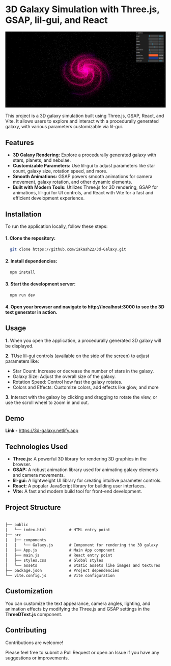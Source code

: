 
# 3D Galaxy Simulation with Three.js, GSAP, lil-gui, and React

<img src="./src/assets/galaxy.png" />

This project is a 3D galaxy simulation built using Three.js, GSAP, React, and Vite. It allows users to explore and interact with a procedurally generated galaxy, with various parameters customizable via lil-gui.


## Features

- **3D Galaxy Rendering:** Explore a procedurally generated galaxy with stars, planets, and nebulae.
- **Customizable Parameters:** Use lil-gui to adjust parameters like star count, galaxy size, rotation speed, and more.
- **Smooth Animations:** GSAP powers smooth animations for camera movement, galaxy rotation, and other dynamic elements.
- **Built with Modern Tools:** Utilizes Three.js for 3D rendering, GSAP for animations, lil-gui for UI controls, and React with Vite for a fast and efficient development experience.


## Installation

To run the application locally, follow these steps:

#### 1. Clone the repository:

```bash
  git clone https://github.com/iakash22/3d-Galaxy.git
```

#### 2. Install dependencies:

```bash
  npm install
```

#### 3. Start the development server:

```bash
  npm run dev
```
#### 4. Open your browser and navigate to http://localhost:3000 to see the 3D text generator in action.


## Usage

**1.** When you open the application, a procedurally generated 3D galaxy will be displayed.

**2.** TUse lil-gui controls (available on the side of the screen) to adjust parameters like:
- Star Count: Increase or decrease the number of stars in the galaxy.
- Galaxy Size: Adjust the overall size of the galaxy.
- Rotation Speed: Control how fast the galaxy rotates.
- Colors and Effects: Customize colors, add effects like glow, and more

**3.** Interact with the galaxy by clicking and dragging to rotate the view, or use the scroll wheel to zoom in and out.


## Demo
**Link -**  https://3d-galaxy.netlify.app


## Technologies Used
 
- **Three.js:** A powerful 3D library for rendering 3D graphics in the browser.
- **GSAP:** A robust animation library used for animating galaxy elements and camera movements.
- **lil-gui:** A lightweight UI library for creating intuitive parameter controls.
- **React:** A popular JavaScript library for building user interfaces.
- **Vite:** A fast and modern build tool for front-end development.


## Project Structure

```

├── public
│   └── index.html          # HTML entry point
├── src
│   ├── components
│   │   └── Galaxy.js       # Component for rendering the 3D galaxy
│   ├── App.js              # Main App component
│   ├── main.js             # React entry point
│   ├── styles.css          # Global styles
│   └── assets              # Static assets like images and textures
├── package.json            # Project dependencies
└── vite.config.js          # Vite configuration

```

## Customization

You can customize the text appearance, camera angles, lighting, and animation effects by modifying the Three.js and GSAP settings in the **ThreeDText.js** component.
## Contributing

Contributions are welcome! 

Please feel free to submit a Pull Request or open an Issue if you have any suggestions or improvements.
